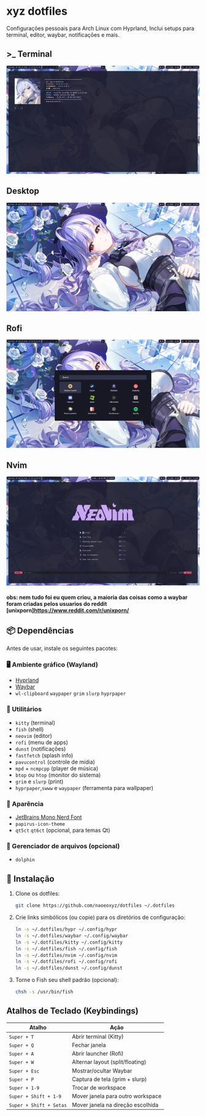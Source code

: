 # xyz dotfiles

Configurações pessoais para Arch Linux com Hyprland, Inclui setups para terminal, editor, waybar, notificações e mais. 
## >_ Terminal

![Terminal](images/screenshot.png)
## Desktop
![Desktop](images/screenshot2.png)
## Rofi
![Rofi](images/screenshot3.png)
## Nvim
![Nvim](images/screenshot4.png)

#### obs: nem tudo foi eu quem criou, a maioria das coisas como a waybar foram criadas pelos usuarios do reddit [unixporn]https://www.reddit.com/r/unixporn/

## 📦 Dependências

Antes de usar, instale os seguintes pacotes:

### 🖥️ Ambiente gráfico (Wayland)
- [Hyprland](https://github.com/hyprwm/Hyprland)
- [Waybar](https://github.com/Alexays/Waybar)
- `wl-clipboard` `waypaper` `grim` `slurp` `hyprpaper`

### 🧰 Utilitários
- `kitty` (terminal)
- `fish` (shell)
- `neovim` (editor)
- `rofi` (menu de apps)
- `dunst` (notificações)
- `fastfetch` (splash info)
- `pavucontrol` (controle de mídia)
- `mpd` + `ncmpcpp` (player de música)
- `btop` ou `htop` (monitor do sistema)
- `grim` e `slurp` (print)
- `hyprpaper`,`swww` e `waypaper` (ferramenta para wallpaper)

### 🎨 Aparência
- [JetBrains Mono Nerd Font](https://www.nerdfonts.com/font-downloads)
- `papirus-icon-theme`
- `qt5ct` `qt6ct` (opcional, para temas Qt)

### 📁 Gerenciador de arquivos (opcional)
- `dolphin`

## 🚀 Instalação

1. Clone os dotfiles:
   ```bash
   git clone https://github.com/naoeoxyz/dotfiles ~/.dotfiles

2. Crie links simbólicos (ou copie) para os diretórios de configuração:

   ```bash
   ln -s ~/.dotfiles/hypr ~/.config/hypr
   ln -s ~/.dotfiles/waybar ~/.config/waybar
   ln -s ~/.dotfiles/kitty ~/.config/kitty
   ln -s ~/.dotfiles/fish ~/.config/fish
   ln -s ~/.dotfiles/nvim ~/.config/nvim
   ln -s ~/.dotfiles/rofi ~/.config/rofi
   ln -s ~/.dotfiles/dunst ~/.config/dunst
3. Torne o Fish seu shell padrão (opcional):
   ```bash
   chsh -s /usr/bin/fish

## Atalhos de Teclado (Keybindings)
| Atalho                  | Ação                              |
| ----------------------- | --------------------------------- |
| `Super + T`             | Abrir terminal (Kitty)            |
| `Super + Q`             | Fechar janela                     |
| `Super + A`             | Abrir launcher (Rofi)             |
| `Super + W`             | Alternar layout (split/floating)  |
| `Super + Esc`           | Mostrar/ocultar Waybar            |
| `Super + P`             | Captura de tela (grim + slurp)    |
| `Super + 1-9`           | Trocar de workspace               |
| `Super + Shift + 1-9`   | Mover janela para outro workspace |
| `Super + Shift + Setas` | Mover janela na direção escolhida |



